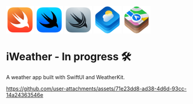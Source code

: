 <a href="https://developer.apple.com/swift/"> 
  <img src="https://raw.githubusercontent.com/CardinalJV/CardinalJV/main/assets/logo-swift/swift-96x96_2x.png" alt="Logo Swift" title="Swift" width="75" height="75"/></a>
<a href="https://developer.apple.com/xcode/swiftui/"> 
  <img src="https://raw.githubusercontent.com/CardinalJV/CardinalJV/main/assets/logo-swift/swiftui-96x96_2x.png" alt="Logo SwiftUI" title="SwiftUI" width="75" height="75"/></a>
<a href="https://developer.apple.com/xcode/swiftdata/">
  <img src="https://raw.githubusercontent.com/CardinalJV/CardinalJV/main/assets/logo-swift/swiftdata-96x96_2x.png" alt="Logo SwiftData" title="SwiftData" width="75" height="75"/></a>
<a href="https://developer.apple.com/weatherkit/">
  <img src="https://raw.githubusercontent.com/CardinalJV/CardinalJV/main/assets/logo-swift/weatherkit-96x96_2x.png" alt="Logo WeatherKit" title="WeatherKit" width="75" height="75"/></a>
<a href="https://developer.apple.com/documentation/mapkit/">
  <img src="https://raw.githubusercontent.com/CardinalJV/CardinalJV/main/assets/logo-swift/mapkit-96x96_2x.png" alt="Logo MapKit" title="MapKit" width="75" height="75"/></a>

# iWeather - In progress 🛠️
A weather app built with SwiftUI and WeatherKit.

https://github.com/user-attachments/assets/71e23dd8-ad38-4d6d-93cc-14a24363546e
